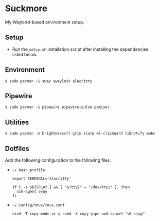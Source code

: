 # Suckmore

My Wayland-based environment setup.


## Setup

* Run the `setup.sh` installation script after installing the dependencies
  listed below.


## Environment

```
$ sudo pacman -S sway swaylock alacritty
```


## Pipewire

```
$ sudo pacman -S pipewire pipewire-pulse pamixer
```


## Utilities

```
$ sudo pacman -S brightnessctl grim slurp wl-clipboard libnotify mako
```


## Dotfiles

Add the following configuration to the following files.

* `~/.bash_profile`
  ```
  export TERMINAL='alacritty'

  if [ -z $DISPLAY ] && [ "$(tty)" = "/dev/tty1" ]; then
    ssh-agent sway
  fi
  ```
* `~/.config/tmux/tmux.conf`
  ```
  bind -T copy-mode-vi y send -X copy-pipe-and-cancel "wl-copy"
  ```
